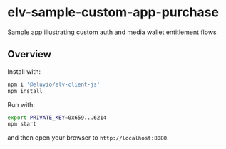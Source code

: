 # elv-sample-custom-app-purchase
Sample app illustrating custom auth and media wallet entitlement flows


## Overview

Install with:

```bash
npm i '@eluvio/elv-client-js'
npm install
```

Run with:

```bash
export PRIVATE_KEY=0x659...6214
npm start
```

and then open your browser to `http://localhost:8080`.
